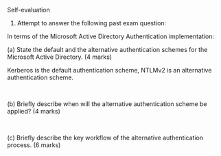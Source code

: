 Self-evaluation  

1. Attempt to answer the following past exam question:  

In terms of the Microsoft Active Directory Authentication implementation:  

(a) State the default and the alternative authentication schemes for the Microsoft
Active Directory. (4 marks)  

Kerberos is the default authentication scheme, NTLMv2 is an alternative authentication scheme.  

<br>

(b) Briefly describe when will the alternative authentication scheme be applied? (4 marks)  



<br>

(c) Briefly describe the key workflow of the alternative authentication process. (6 marks)  